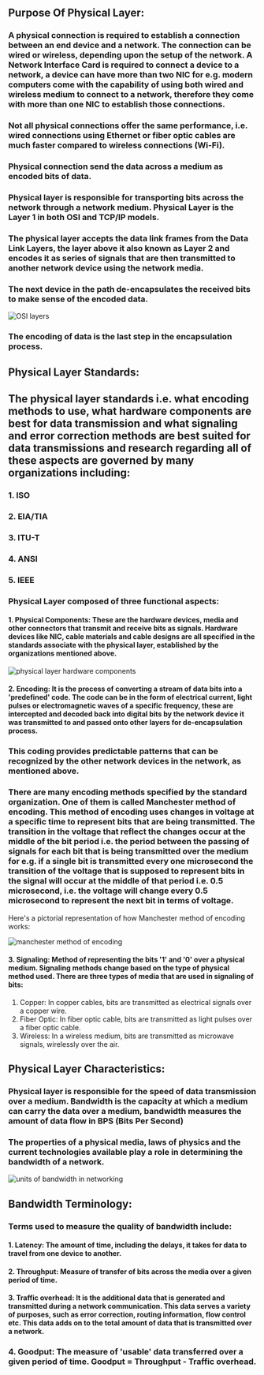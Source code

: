 
## Purpose Of Physical Layer:

### A physical connection is required to establish a connection between an end device and a network. The connection can be wired or wireless, depending upon the setup of the network. A Network Interface Card is required to connect a device to a network, a device can have more than two NIC for e.g. modern computers come with the capability of using both wired and wireless medium to connect to a network, therefore they come with more than one NIC to establish those connections.

### Not all physical connections offer the same performance, i.e. wired connections using Ethernet or fiber optic cables are much faster compared to wireless connections (Wi-Fi).

### Physical connection send the data across a medium as encoded bits of data. 

### Physical layer is responsible for transporting bits across the network through a network medium. Physical Layer is the Layer 1 in both OSI and TCP/IP models.

### The physical layer accepts the data link frames from the Data Link Layers, the layer above it also known as Layer 2 and encodes it as series of signals that are then transmitted to another network device using the network media. 

### The next device in the path de-encapsulates the received bits to make sense of the encoded data.

![OSI layers](https://user-images.githubusercontent.com/124640512/218208684-0f0c855a-5651-434c-92d2-44df721654ec.png)


### The encoding of data is the last step in the encapsulation process.

## Physical Layer Standards:

## The physical layer standards i.e. what encoding methods to use, what hardware components are best for data transmission and what signaling and error correction methods are best suited for data transmissions and research regarding all of these aspects are governed by many organizations including:

### 1. ISO
### 2. EIA/TIA
### 3. ITU-T
### 4. ANSI
### 5. IEEE

### Physical Layer composed of three functional aspects:

#### 1. Physical Components: These are the hardware devices, media and other connectors that transmit and receive bits as signals. Hardware devices like NIC, cable materials and cable designs are all specified in the standards associate with the physical layer, established by the organizations mentioned above.

![physical layer hardware components](https://user-images.githubusercontent.com/124640512/218208696-0b60b39c-55f6-49ff-b897-cc95aaa7afd8.png)


#### 2. Encoding: It is the process of converting a stream of data bits into a 'predefined' code. The code can be in the form of electrical current, light pulses or electromagnetic waves of a specific frequency, these are intercepted and decoded back into digital bits by the network device it was transmitted to and passed onto other layers for de-encapsulation process.

### This coding provides predictable patterns that can be recognized by the other network devices in the network, as mentioned above.

### There are many encoding methods specified by the standard organization. One of them is called Manchester method of encoding. This method of encoding uses changes in voltage at a specific time to represent bits that are being transmitted. The transition in the voltage that reflect the changes occur at the middle of the bit period i.e. the period between the passing of signals for each bit that is being transmitted over the medium for e.g. if a single bit is transmitted every one microsecond the transition of the voltage that is supposed to represent bits in the signal will occur at the middle of that period i.e. 0.5 microsecond, i.e. the voltage will change every 0.5 microsecond to represent the next bit in terms of voltage. 

Here's a pictorial representation of how Manchester method of encoding works:

![manchester method of encoding](https://user-images.githubusercontent.com/124640512/218208712-ce2ad489-13b6-4518-b01f-ce8077365bba.png)


#### 3. Signaling: Method of representing the bits '1' and '0' over a physical medium. Signaling methods change based on the type of physical method used. There are three types of media that are used in signaling of bits:

1. Copper: In copper cables, bits are transmitted as electrical signals over a copper wire.
2. Fiber Optic: In fiber optic cable, bits are transmitted as light pulses over a fiber optic cable.
3. Wireless: In a wireless medium, bits are transmitted as microwave signals, wirelessly over the air.

## Physical Layer Characteristics:

### Physical layer is responsible for the speed of data transmission over a medium. Bandwidth is the capacity at which a medium can carry the data over a medium, bandwidth measures the amount of data flow in BPS (Bits Per Second)

### The properties of a physical media, laws of physics and the current technologies available play a role in determining the bandwidth of a network. 

![units of bandwidth in networking](https://user-images.githubusercontent.com/124640512/218208733-a09e884e-c08a-4011-a29a-4399946a87e7.png)


## Bandwidth Terminology:

### Terms used to measure the quality of bandwidth include:

#### 1. Latency: The amount of time, including the delays, it takes for data to travel from one device to another.

#### 2. Throughput: Measure of transfer of bits across the media over a given period of time.

#### 3. Traffic overhead: It is the additional data that is generated and transmitted during a network communication. This data serves a variety of purposes, such as error correction, routing information, flow control etc. This data adds on to the total amount of data that is transmitted over a network.

### 4. Goodput: The measure of 'usable' data transferred over a given period of time. Goodput = Throughput - Traffic overhead.
